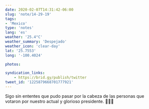 ```yaml
---
date: 2020-02-07T14:31:42-06:00
slug: 'note/14-29-19'
tags:
- 'Mexico'
type: 'notes'
lang: 'es'
weather: '25.4°C'
weather_summary: 'Despejado'
weather_icon: 'clear-day'
lat: '25.7553'
long: '-100.4024'

photos:

syndication_links:
    - https://brid.gy/publish/twitter
tweet_id: '1225879668701777921'
---
```

Sigo sin ententes que pudo pasar por la cabeza de las personas que votaron por nuestro actual y glorioso presidente. 🤦🏻‍♂️


